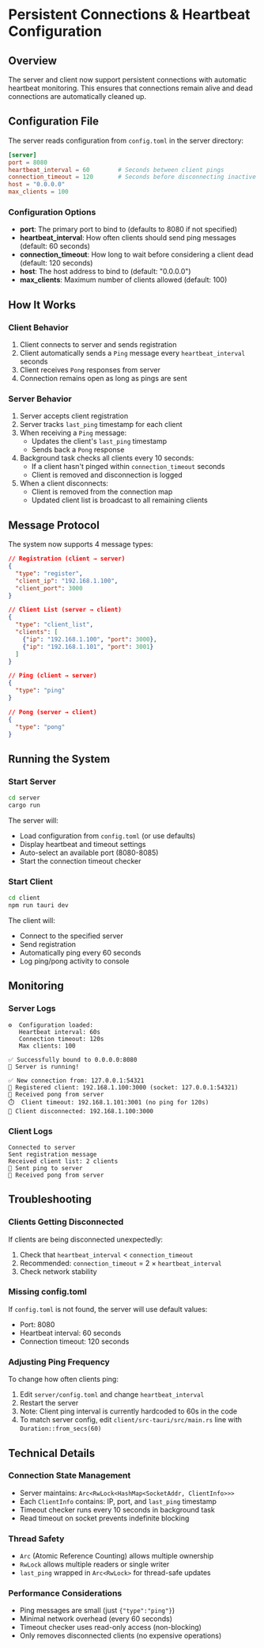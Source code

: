 # Persistent Connections & Heartbeat Configuration

## Overview

The server and client now support persistent connections with automatic heartbeat monitoring. This ensures that connections remain alive and dead connections are automatically cleaned up.

## Configuration File

The server reads configuration from `config.toml` in the server directory:

```toml
[server]
port = 8080
heartbeat_interval = 60        # Seconds between client pings
connection_timeout = 120       # Seconds before disconnecting inactive client
host = "0.0.0.0"
max_clients = 100
```

### Configuration Options

- **port**: The primary port to bind to (defaults to 8080 if not specified)
- **heartbeat_interval**: How often clients should send ping messages (default: 60 seconds)
- **connection_timeout**: How long to wait before considering a client dead (default: 120 seconds)
- **host**: The host address to bind to (default: "0.0.0.0")
- **max_clients**: Maximum number of clients allowed (default: 100)

## How It Works

### Client Behavior

1. Client connects to server and sends registration
2. Client automatically sends a `Ping` message every `heartbeat_interval` seconds
3. Client receives `Pong` responses from server
4. Connection remains open as long as pings are sent

### Server Behavior

1. Server accepts client registration
2. Server tracks `last_ping` timestamp for each client
3. When receiving a `Ping` message:
   - Updates the client's `last_ping` timestamp
   - Sends back a `Pong` response
4. Background task checks all clients every 10 seconds:
   - If a client hasn't pinged within `connection_timeout` seconds
   - Client is removed and disconnection is logged
5. When a client disconnects:
   - Client is removed from the connection map
   - Updated client list is broadcast to all remaining clients

## Message Protocol

The system now supports 4 message types:

```json
// Registration (client → server)
{
  "type": "register",
  "client_ip": "192.168.1.100",
  "client_port": 3000
}

// Client List (server → client)
{
  "type": "client_list",
  "clients": [
    {"ip": "192.168.1.100", "port": 3000},
    {"ip": "192.168.1.101", "port": 3001}
  ]
}

// Ping (client → server)
{
  "type": "ping"
}

// Pong (server → client)
{
  "type": "pong"
}
```

## Running the System

### Start Server
```bash
cd server
cargo run
```

The server will:
- Load configuration from `config.toml` (or use defaults)
- Display heartbeat and timeout settings
- Auto-select an available port (8080-8085)
- Start the connection timeout checker

### Start Client
```bash
cd client
npm run tauri dev
```

The client will:
- Connect to the specified server
- Send registration
- Automatically ping every 60 seconds
- Log ping/pong activity to console

## Monitoring

### Server Logs

```
⚙️  Configuration loaded:
   Heartbeat interval: 60s
   Connection timeout: 120s
   Max clients: 100

✅ Successfully bound to 0.0.0.0:8080
🚀 Server is running!

✅ New connection from: 127.0.0.1:54321
📝 Registered client: 192.168.1.100:3000 (socket: 127.0.0.1:54321)
💓 Received pong from server
⏱️  Client timeout: 192.168.1.101:3001 (no ping for 120s)
👋 Client disconnected: 192.168.1.100:3000
```

### Client Logs

```
Connected to server
Sent registration message
Received client list: 2 clients
💓 Sent ping to server
💓 Received pong from server
```

## Troubleshooting

### Clients Getting Disconnected

If clients are being disconnected unexpectedly:
1. Check that `heartbeat_interval` < `connection_timeout`
2. Recommended: `connection_timeout` = 2 × `heartbeat_interval`
3. Check network stability

### Missing config.toml

If `config.toml` is not found, the server will use default values:
- Port: 8080
- Heartbeat interval: 60 seconds
- Connection timeout: 120 seconds

### Adjusting Ping Frequency

To change how often clients ping:
1. Edit `server/config.toml` and change `heartbeat_interval`
2. Restart the server
3. Note: Client ping interval is currently hardcoded to 60s in the code
4. To match server config, edit `client/src-tauri/src/main.rs` line with `Duration::from_secs(60)`

## Technical Details

### Connection State Management

- Server maintains: `Arc<RwLock<HashMap<SocketAddr, ClientInfo>>>`
- Each `ClientInfo` contains: IP, port, and `last_ping` timestamp
- Timeout checker runs every 10 seconds in background task
- Read timeout on socket prevents indefinite blocking

### Thread Safety

- `Arc` (Atomic Reference Counting) allows multiple ownership
- `RwLock` allows multiple readers or single writer
- `last_ping` wrapped in `Arc<RwLock>` for thread-safe updates

### Performance Considerations

- Ping messages are small (just `{"type":"ping"}`)
- Minimal network overhead (every 60 seconds)
- Timeout checker uses read-only access (non-blocking)
- Only removes disconnected clients (no expensive operations)
